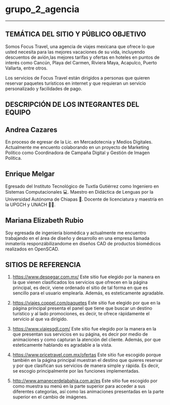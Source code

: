 # grupo_2_agencia

---

## TEMÁTICA DEL SITIO Y PÚBLICO OBJETIVO

Somos Focus Travel, una agencia de viajes mexicana que ofrece lo que usted necesita para las mejores vacaciones de su vida, incluyendo descuentos de avión,las mejores tarifas y ofertas en hoteles en puntos de interés como Cancún, Playa del Carmen, Riviera Maya, Acapulco, Puerto Vallarta, entre otros.

Los servicios de Focus Travel están dirigidos a personas que quieren reservar paquetes turísticos en internet y que requieran un servicio personalizado y facilidades de pago.

## DESCRIPCIÓN DE LOS INTEGRANTES DEL EQUIPO

## Andrea Cazares
En proceso de egresar de la Lic. en Mercadotecnia y Medios Digitales. Actualmente me encuento colaborando en un proyecto de Marketing Político como Coordinadora de Campaña Digital y Gestión de Imagen Política. 

## Enrique Melgar

Egresado del Instituto Tecnológico de Tuxtla Gutiérrez como Ingeniero en Sistemas Computacionales 💻. Maestro en Didáctica de Lenguas por la Universidad Autónoma de Chiapas 💬. Docente de licenciatura y maestría en la UPGCH y UNACH 👨‍🏫.

## Mariana Elizabeth Rubio

Soy egresada de ingeniería biomédica y actualmente me encuentro trabajando en el área de diseño y desarrollo en una empresa llamada inmateriis responzábilizandome en diseños CAD de productos biomédicos realizados en OpenSCAD.

## SITIOS DE REFERENCIA

1.  https://www.despegar.com.mx/
    Este sitio fue elegido por la manera en la que vienen clasificados los servicios que ofrecen en la página principal, es decir, viene ordenado el sitio de tal forma en que es sencillo para el usuario emplearla. Además, es esteticamente agradable.

2.  https://viajes.coppel.com/paquetes
    Este sitio fue elegido por que en la página principal presenta el panel que tiene que buscar un destino turístico y al lado promociones, es decir, te ofrece rápidamente el servicio al que va dirigido.

3.  https://www.viajesgdl.com/
    Este sitio fue elegido por la manera en la que presentan sus servicios en su página, es decir por medio de animaciones y como capturan la atención del cliente. Además, por que esteticamente hablando es agradable a la vista.

4.  https://www.pricetravel.com.mx/ofertas
    Este sitio fue escogido porque también en la página principal muestran el destino que quieres reservar y por que clasifican sus servicios de manera simple y rápida. Es decir, se escogio principalmente por las funciones implementadas.

5.  http://www.amanecerdelabahia.com.ar/es
    Este sitio fue escogido por como muestra su menú en la parte superior para acceder a sus diferentes categorías, así como las animaciones presentadas en la parte superior en el cambio de imágenes.
